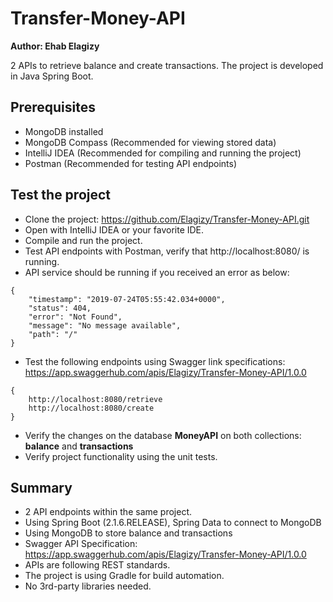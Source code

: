 # Transfer-Money-API
**Author: Ehab Elagizy**

2 APIs to retrieve balance and create transactions. The project is developed in Java Spring Boot.

## Prerequisites
- MongoDB installed
- MongoDB Compass (Recommended for viewing stored data)
- IntelliJ IDEA (Recommended for compiling and running the project)
- Postman (Recommended for testing API endpoints)

## Test the project
- Clone the project: https://github.com/Elagizy/Transfer-Money-API.git
- Open with IntelliJ IDEA or your favorite IDE.
- Compile and run the project.
- Test API endpoints with Postman, verify that http://localhost:8080/ is running.
- API service should be running if you received an error as below:
```
{
    "timestamp": "2019-07-24T05:55:42.034+0000",
    "status": 404,
    "error": "Not Found",
    "message": "No message available",
    "path": "/"
}
```
- Test the following endpoints using Swagger link specifications:  https://app.swaggerhub.com/apis/Elagizy/Transfer-Money-API/1.0.0
```
{
    http://localhost:8080/retrieve
    http://localhost:8080/create
}
```
- Verify the changes on the database **MoneyAPI** on both collections: **balance** and **transactions**
- Verify project functionality using the unit tests.
## Summary
- 2 API endpoints within the same project.
- Using Spring Boot (2.1.6.RELEASE), Spring Data to connect to MongoDB
- Using MongoDB to store balance and transactions
- Swagger API Specification: https://app.swaggerhub.com/apis/Elagizy/Transfer-Money-API/1.0.0
- APIs are following REST standards.
- The project is using Gradle for build automation.
- No 3rd-party libraries needed.
